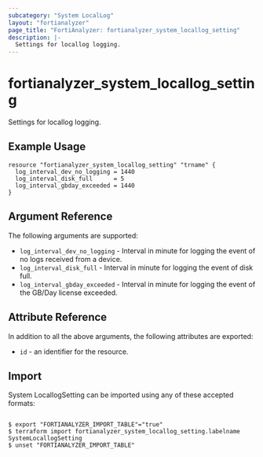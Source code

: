 ```yaml
---
subcategory: "System LocalLog"
layout: "fortianalyzer"
page_title: "FortiAnalyzer: fortianalyzer_system_locallog_setting"
description: |-
  Settings for locallog logging.
---
```


# fortianalyzer_system_locallog_setting
Settings for locallog logging.

## Example Usage

```hcl
resource "fortianalyzer_system_locallog_setting" "trname" {
  log_interval_dev_no_logging = 1440
  log_interval_disk_full      = 5
  log_interval_gbday_exceeded = 1440
}
```

## Argument Reference


The following arguments are supported:


* `log_interval_dev_no_logging` - Interval in minute for logging the event of no logs received from a device.
* `log_interval_disk_full` - Interval in minute for logging the event of disk full.
* `log_interval_gbday_exceeded` - Interval in minute for logging the event of the GB/Day license exceeded.


## Attribute Reference

In addition to all the above arguments, the following attributes are exported:
* `id` - an identifier for the resource.

## Import

System LocallogSetting can be imported using any of these accepted formats:
```

$ export "FORTIANALYZER_IMPORT_TABLE"="true"
$ terraform import fortianalyzer_system_locallog_setting.labelname SystemLocallogSetting
$ unset "FORTIANALYZER_IMPORT_TABLE"
```

